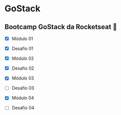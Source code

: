 # GoStack
## Bootcamp **GoStack** da Rocketseat :rocket:
- [x] Módulo 01
- [x] Desafio 01

- [x] Módulo 02
- [x] Desafio 02

- [x] Módulo 03
- [ ] Desafio 03

- [x] Módulo 04
- [ ] Desafio 04

